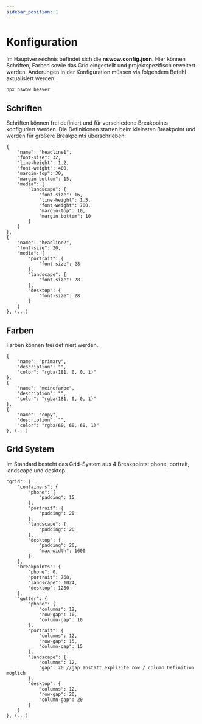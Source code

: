 ```yaml
---
sidebar_position: 1
---
```


# Konfiguration

Im Hauptverzeichnis befindet sich die **nswow.config.json**. Hier können Schriften, Farben sowie das Grid eingestellt und projektspezifisch erweitert werden.
Änderungen in der Konfiguration müssen via folgendem Befehl aktualisiert werden:

```bash
npx nswow beaver
```

## Schriften

Schriften können frei definiert und für verschiedene Breakpoints konfiguriert werden. Die Definitionen starten beim
kleinsten Breakpoint und werden für größere Breakpoints überschrieben:

```
{
    "name": "headline1",
    "font-size": 32,
    "line-height": 1.2,
    "font-weight": 400,
    "margin-top": 30,
    "margin-bottom": 15,
    "media": {
        "landscape": {
            "font-size": 16,
            "line-height": 1.5,
            "font-weight": 700,
            "margin-top": 10,
            "margin-bottom": 10
        }
    }
},
{
    "name": "headline2",
    "font-size": 20,
    "media": {
        "portrait": {
            "font-size": 28
        },
        "landscape": {
            "font-size": 28
        },
        "desktop": {
            "font-size": 28
        }
    }
}, (...)
```

## Farben

Farben können frei definiert werden. 

```
{
    "name": "primary",
    "description": "",
    "color": "rgba(181, 0, 0, 1)"
},
{
    "name": "meinefarbe",
    "description": "",
    "color": "rgba(181, 0, 0, 1)"
},
{
    "name": "copy",
    "description": "",
    "color": "rgba(60, 60, 60, 1)"
}, (...)
```

## Grid System

Im Standard besteht das Grid-System aus 4 Breakpoints: phone, portrait, landscape und desktop.

```
"grid": {
    "containers": {
        "phone": {
            "padding": 15
        },
        "portrait": {
            "padding": 20
        },
        "landscape": {
            "padding": 20
        },
        "desktop": {
            "padding": 20,
            "max-width": 1600
        }
    },
    "breakpoints": {
        "phone": 0,
        "portrait": 768,
        "landscape": 1024,
        "desktop": 1280
    },
    "gutter": {
        "phone": {
            "columns": 12,
            "row-gap": 10,
            "column-gap": 10
        },
        "portrait": {
            "columns": 12,
            "row-gap": 15,
            "column-gap": 15
        },
        "landscape": {
            "columns": 12,
            "gap": 20 //gap anstatt explizite row / column Definition möglich
        },
        "desktop": {
            "columns": 12,
            "row-gap": 20,
            "column-gap": 20
        }
    }
}, (...)
```
